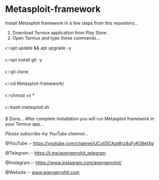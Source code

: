 # Metasploit-framework
Install Metasploit framework in a few steps from this repository...
1. Download Termux application from Play Store.
2. Open Termux and type these commands...

👉apt update && apt upgrade -y

👉apt install git -y

👉git clone 

👉cd Metasploit-framework/

👉chmod +x *

👉bash metasploit.sh

$ Done... After complete installation you will run Metasploit framework in your Termux app...

*Please subscribe my YouTube channel...*

@YouTube :- https://youtube.com/channel/UCu05CAzdllrz4qFyK08etXg

@Telegram :- https://t.me/avengerrohit_telegram

@Instagram :- https://www.instagram.com/avengerrohit/

@Website :- www.avengerrohit.com
